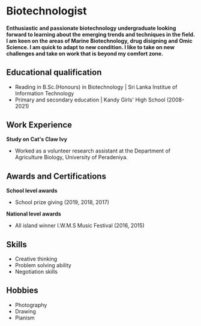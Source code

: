 # Biotechnologist 

#### Enthusiastic and passionate biotechnology undergraduate looking forward to learning about the emerging trends and techniques in the field. I am keen on the areas of Marine Biotechnology, drug disigning and Omic Science. I am quick to adapt to new condition. I like to take on new challenges and take on work that is beyond my comfort zone. 

## Educational qualification
- Reading in B.Sc.(Honours) in Biotechnology | Sri Lanka Institue of Information Technology
- Primary and secondary education | Kandy Girls' High School (2008-2021)


##  Work Experience
**Study on Cat's Claw Ivy**
- Worked as a volunteer research assistant at the Department of Agriculture Biology, University of Peradeniya.

## Awards and Certifications
**School level awards**
- School prize giving (2019, 2018, 2017)

**National level awards**
- All island winner I.W.M.S Music Festival (2016, 2015)

## Skills
- Creative thinking
- Problem solving ability
- Negotiation skills

## Hobbies
- Photography
- Drawing
- Pianism
